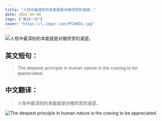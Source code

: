 ```yaml
---
title: "人性中最深刻的本能就是对被欣赏的渴望。"
date: 2021-04-08
tags: ["每日一句"]
cover: "https://i.imgur.com/PFZ0KDx.jpg"
---
```


![人性中最深刻的本能就是对被欣赏的渴望。](https://i.imgur.com/u0aSLHA.jpg)

## 英文短句：
> The deepest principle in human nature is the craving to be appreciated.

<!--more-->

## 中文翻译：
> 人性中最深刻的本能就是对被欣赏的渴望。

![The deepest principle in human nature is the craving to be appreciated.](https://i.imgur.com/Wr9nwWb.jpg)


